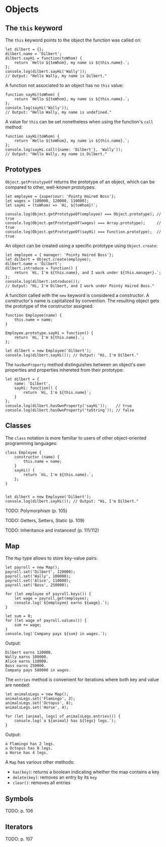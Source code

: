 # Objects

## The `this` keyword

The `this` keyword points to the object the function was called on:

	let dilbert = {};
	dilbert.name = 'Dilbert';
	dilbert.sayHi = function(toWhom) {
		return `Hello ${toWhom}, my name is ${this.name}.`;
	};
	console.log(dilbert.sayHi('Wally'));
	// Output: "Hello Wally, my name is Dilbert."

A function not associated to an object has no `this` value:

	function sayHi(toWhom) {
		return `Hello ${toWhom}, my name is ${this.name}.`;
	};
	console.log(sayHi('Wally'));
	// Output: "Hello Wally, my name is undefined."

A value for `this` can be set nonetheless when using the function's `call`
method:

	function sayHi(toWhom) {
		return `Hello ${toWhom}, my name is ${this.name}.`;
	};
	console.log(sayHi.call({name: 'Dilbert'}, 'Wally'));
	// Output: "Hello Wally, my name is Dilbert."

## Prototypes

`Object.getPrototypeOf` returns the prototype of an object, which can be
compared to other, well-known prototypes:

	let employee = {superiour: 'Pointy Haired Boss'};
	let wages = [100000, 120000, 110000];
	let sayHi = (toWhom) => `Hi, ${toWhom}!`;

	console.log(Object.getPrototypeOf(employee) === Object.prototype); // true
	console.log(Object.getPrototypeOf(wages) === Array.prototype);     // true
	console.log(Object.getPrototypeOf(sayHi) === Function.prototype);  // true

An object can be created using a specific prototype using `Object.create`:


	let employee = { manager: 'Pointy Haired Boss'};
	let dilbert = Object.create(employee);
	dilbert.name = 'Dilbert';
	dilbert.introduce = function() {
		return `Hi, I'm ${this.name}, and I work under ${this.manager}.`;
	};
	console.log(dilbert.introduce());
	// Output: "Hi, I'm Dilbert, and I work under Pointy Haired Boss." 

A function called with the `new` keyword is considered a _constructor_. A
constructor's name is capitalized by convention. The resulting object gets the
prototype of the constructor assigned:

	function Employee(name) {
		this.name = name;
	}

	Employee.prototype.sayHi = function() {
		return `Hi, I'm ${this.name}.`;
	};

	let dilbert = new Employee('Dilbert');
	console.log(dilbert.sayHi()); // Output: "Hi, I'm Dilbert."

The `hasOwnProperty` method distinguishes between an object's own properties
and properties inhereted from their prototype:

	let dilbert = {
		name: 'Dilbert',
		sayHi: function() {
			return `Hi, I'm ${this.name}`;
		}
	};
	console.log(dilbert.hasOwnProperty('sayHi'));    // true
	console.log(dilbert.hasOwnProperty('toString')); // false

## Classes

The `class` notation is more familiar to users of other object-oriented
programming languages:

	class Employee {
		constructor (name) {
			this.name = name;
		}
		sayHi() {
			return `Hi, I'm ${this.name}.`;
		};
	}


	let dilbert = new Employee('Dilbert');
	console.log(dilbert.sayHi()); // Output: "Hi, I'm Dilbert."

TODO: Polymorphism (p. 105)

TODO: Getters, Setters, Static (p. 109)

TODO: Inheritance and instanceof (p. 111/112)

## Map

The `Map` type allows to store key-value pairs:

	let payroll = new Map();
	payroll.set('Dilbert', 120000);
	payroll.set('Wally', 100000);
	payroll.set('Alice', 110000);
	payroll.set('Boss', 250000);

	for (let employee of payroll.keys()) {
		let wage = payroll.get(employee);
		console.log(`${employee} earns ${wage}.`);
	}

	let sum = 0;
	for (let wage of payroll.values()) {
		sum += wage;
	}
	console.log(`Company pays ${sum} in wages.`); 

Output:

	Dilbert earns 120000.
	Wally earns 100000.
	Alice earns 110000.
	Boss earns 250000.
	Company pays 580000 in wages.

The `entries` method is convenient for iterations where both key and value are
needed:

	let animalsLegs = new Map();
	animalsLegs.set('Flamingo', 2);
	animalsLegs.set('Octopus', 8);
	animalsLegs.set('Horse', 4);

	for (let [animal, legs] of animalsLegs.entries()) {
		console.log(`a ${animal} has ${legs} legs.`);
	}

Output:

	a Flamingo has 2 legs.
	a Octopus has 8 legs.
	a Horse has 4 legs.

A `Map` has various other methods:

- `has(key)`: returns a boolean indicating whether the map contains a key
- `delete(key)`: removes an entry by its `key`
- `clear()`: removes all entries

## Symbols

TODO: p. 106

## Iterators

TODO: p. 107
